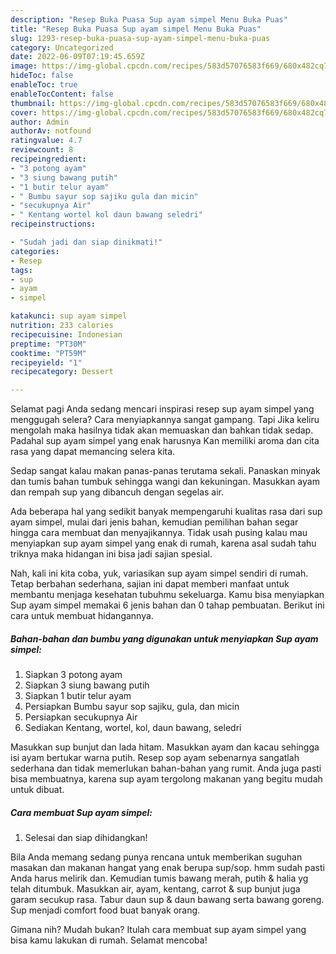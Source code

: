 ```yaml
---
description: "Resep Buka Puasa Sup ayam simpel Menu Buka Puas"
title: "Resep Buka Puasa Sup ayam simpel Menu Buka Puas"
slug: 1293-resep-buka-puasa-sup-ayam-simpel-menu-buka-puas
category: Uncategorized
date: 2022-06-09T07:19:45.659Z
image: https://img-global.cpcdn.com/recipes/583d57076583f669/680x482cq70/sup-ayam-simpel-foto-resep-utama.jpg
hideToc: false
enableToc: true
enableTocContent: false
thumbnail: https://img-global.cpcdn.com/recipes/583d57076583f669/680x482cq70/sup-ayam-simpel-foto-resep-utama.jpg
cover: https://img-global.cpcdn.com/recipes/583d57076583f669/680x482cq70/sup-ayam-simpel-foto-resep-utama.jpg
author: Admin
authorAv: notfound
ratingvalue: 4.7
reviewcount: 8
recipeingredient:
- "3 potong ayam"
- "3 siung bawang putih"
- "1 butir telur ayam"
- " Bumbu sayur sop sajiku gula dan micin"
- "secukupnya Air"
- " Kentang wortel kol daun bawang seledri"
recipeinstructions:

- "Sudah jadi dan siap dinikmati!"
categories:
- Resep
tags:
- sup
- ayam
- simpel

katakunci: sup ayam simpel 
nutrition: 233 calories
recipecuisine: Indonesian
preptime: "PT30M"
cooktime: "PT59M"
recipeyield: "1"
recipecategory: Dessert

---
```



Selamat pagi Anda sedang mencari inspirasi resep sup ayam simpel yang menggugah selera? Cara menyiapkannya sangat gampang. Tapi Jika keliru mengolah maka hasilnya tidak akan memuaskan dan bahkan tidak sedap. Padahal sup ayam simpel yang enak harusnya Kan memiliki aroma dan cita rasa yang dapat memancing selera kita.


Sedap sangat kalau makan panas-panas terutama sekali. Panaskan minyak dan tumis bahan tumbuk sehingga wangi dan kekuningan. Masukkan ayam dan rempah sup yang dibancuh dengan segelas air.

Ada beberapa hal yang sedikit banyak mempengaruhi kualitas rasa dari sup ayam simpel, mulai dari jenis bahan, kemudian pemilihan bahan segar hingga cara membuat dan menyajikannya. Tidak usah pusing kalau mau menyiapkan sup ayam simpel yang enak di rumah, karena asal sudah tahu triknya maka hidangan ini bisa jadi sajian spesial.


Nah, kali ini kita coba, yuk, variasikan sup ayam simpel sendiri di rumah. Tetap berbahan sederhana, sajian ini dapat memberi manfaat untuk membantu menjaga kesehatan tubuhmu sekeluarga. Kamu bisa menyiapkan Sup ayam simpel memakai 6 jenis bahan dan 0 tahap pembuatan. Berikut ini cara untuk membuat hidangannya.

<!--inarticleads1-->

##### Bahan-bahan dan bumbu yang digunakan untuk menyiapkan Sup ayam simpel:

1. Siapkan 3 potong ayam
1. Siapkan 3 siung bawang putih
1. Siapkan 1 butir telur ayam
1. Persiapkan  Bumbu sayur sop sajiku, gula, dan micin
1. Persiapkan secukupnya Air
1. Sediakan  Kentang, wortel, kol, daun bawang, seledri


Masukkan sup bunjut dan lada hitam. Masukkan ayam dan kacau sehingga isi ayam bertukar warna putih. Resep sop ayam sebenarnya sangatlah sederhana dan tidak memerlukan bahan-bahan yang rumit. Anda juga pasti bisa membuatnya, karena sup ayam tergolong makanan yang begitu mudah untuk dibuat. 

<!--inarticleads2-->

##### Cara membuat Sup ayam simpel:


1. Selesai dan siap dihidangkan!

Bila Anda memang sedang punya rencana untuk memberikan suguhan masakan dan makanan hangat yang enak berupa sup/sop. hmm sudah pasti Anda harus melirik dan. Kemudian tumis bawang merah, putih &amp; halia yg telah ditumbuk. Masukkan air, ayam, kentang, carrot &amp; sup bunjut juga garam secukup rasa. Tabur daun sup &amp; daun bawang serta bawang goreng. Sup menjadi comfort food buat banyak orang. 

Gimana nih? Mudah bukan? Itulah cara membuat sup ayam simpel yang bisa kamu lakukan di rumah. Selamat mencoba!

